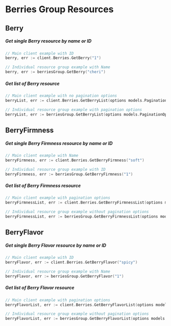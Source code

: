 # Berries Group Resources

## Berry

##### Get single Berry resource by name or ID
```go
// Main client example with ID
berry, err := client.Berries.GetBerry("1")

// Individual resource group example with Name
berry, err := berriesGroup.GetBerry("cheri")
```

##### Get list of Berry resource
```go
// Main client example with no pagination options
berryList, err := client.Berries.GetBerryList(options models.PaginationOptions{})

// Individual resource group example with pagination options
berryList, err := berriesGroup.GetBerryList(options models.PaginationOptions{Limit: 20, Offset: 20})
```

## BerryFirmness

##### Get single Berry Firmness resource by name or ID
```go
// Main client example with Name
berryFirmness, err := client.Berries.GetBerryFirmness("soft")

// Individual resource group example with ID
berryFirmness, err := berriesGroup.GetBerryFirmness("1")
```
##### Get list of Berry Firmness resource
```go
// Main client example with pagination options
berryFirmnessList, err := client.Berries.GetBerryFirmnessList(options models.PaginationOptions{Limit: 20, Offset: 20})

// Individual resource group example without pagination options
berryFirmnessList, err := berriesGroup.GetBerryFirmnessList(options models.PaginationOptions{})
```
## BerryFlavor

##### Get single Berry Flavor resource by name or ID
```go
// Main client example with ID
berryFlavor, err := client.Berries.GetBerryFlavor("spicy")

// Individual resource group example with Name
berryFlavor, err := berriesGroup.GetBerryFlavor("1")
```

##### Get list of Berry Flavor resource
```go
// Main client example with pagination options
berryFlavorList, err := client.Berries.GetBerryFlavorList(options models.PaginationOptions{Limit: 20, Offset: 20})

// Individual resource group example without pagination options
berryFlavorList, err := berriesGroup.GetBerryFlavorList(options models.PaginationOptions{})
```
